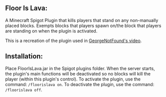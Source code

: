Floor Is Lava:
--------------
A Minecraft Spigot Plugin that kills players that stand on any non-manually
placed blocks. Exempts blocks that players spawn on/the block that players
are standing on when the plugin is activated.

This is a recreation of the plugin used in 
[GeorgeNotFound's video](https://www.youtube.com/watch?v=17HqO9O_w54).

Installation:
-------------
Place FloorIsLava.jar in the Spigot plugins folder.
When the server starts, the plugin's main functions will be deactivated
so no blocks will kill the player (within this plugin's control). To
activate the plugin, use the command: `/floorislava on`. To deactivate
the plugin, use the command: `/floorislava off`.